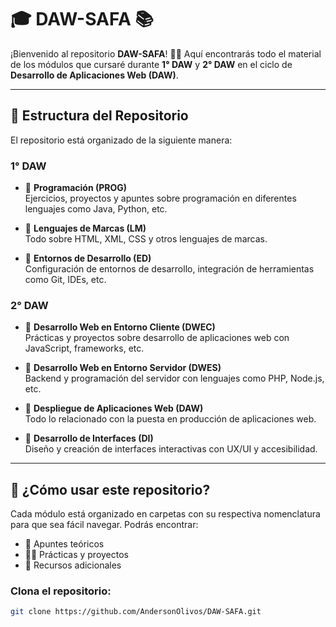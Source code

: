 # 🎓 DAW-SAFA 📚

¡Bienvenido al repositorio **DAW-SAFA**! 👨‍💻 Aquí encontrarás todo el material de los módulos que cursaré durante **1° DAW** y **2° DAW** en el ciclo de **Desarrollo de Aplicaciones Web (DAW)**.

---

## 📂 Estructura del Repositorio

El repositorio está organizado de la siguiente manera:

### 1° DAW
- 📙 **Programación (PROG)**  
  Ejercicios, proyectos y apuntes sobre programación en diferentes lenguajes como Java, Python, etc.
  
- 📒 **Lenguajes de Marcas (LM)**  
  Todo sobre HTML, XML, CSS y otros lenguajes de marcas.
  
- 📕 **Entornos de Desarrollo (ED)**  
  Configuración de entornos de desarrollo, integración de herramientas como Git, IDEs, etc.

### 2° DAW
- 📔 **Desarrollo Web en Entorno Cliente (DWEC)**  
  Prácticas y proyectos sobre desarrollo de aplicaciones web con JavaScript, frameworks, etc.
  
- 📓 **Desarrollo Web en Entorno Servidor (DWES)**  
  Backend y programación del servidor con lenguajes como PHP, Node.js, etc.
  
- 📒 **Despliegue de Aplicaciones Web (DAW)**  
  Todo lo relacionado con la puesta en producción de aplicaciones web.
  
- 📙 **Desarrollo de Interfaces (DI)**  
  Diseño y creación de interfaces interactivas con UX/UI y accesibilidad.

---

## 🚀 ¿Cómo usar este repositorio?

Cada módulo está organizado en carpetas con su respectiva nomenclatura para que sea fácil navegar. Podrás encontrar:
- 📝 Apuntes teóricos
- 🧑‍💻 Prácticas y proyectos
- 📂 Recursos adicionales

### Clona el repositorio:
```bash
git clone https://github.com/AndersonOlivos/DAW-SAFA.git

